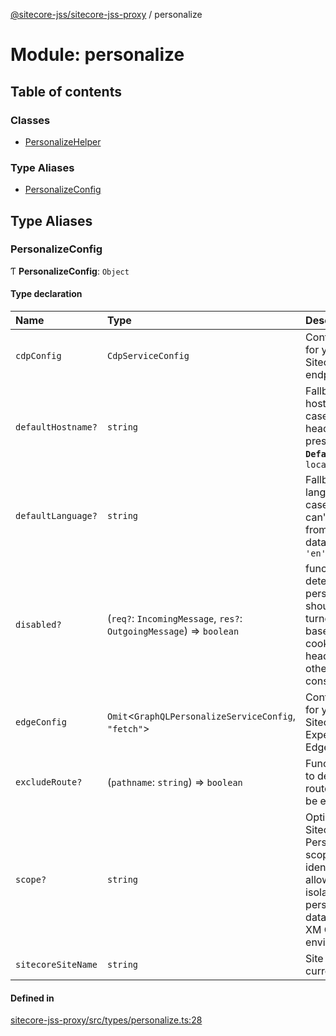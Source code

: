 [@sitecore-jss/sitecore-jss-proxy](../README.md) / personalize

# Module: personalize

## Table of contents

### Classes

- [PersonalizeHelper](../classes/personalize.PersonalizeHelper.md)

### Type Aliases

- [PersonalizeConfig](personalize.md#personalizeconfig)

## Type Aliases

### PersonalizeConfig

Ƭ **PersonalizeConfig**: `Object`

#### Type declaration

| Name | Type | Description |
| :------ | :------ | :------ |
| `cdpConfig` | `CdpServiceConfig` | Configuration for your Sitecore CDP endpoint |
| `defaultHostname?` | `string` | Fallback hostname in case `host` header is not present **`Default`** ```ts localhost ``` |
| `defaultLanguage?` | `string` | Fallback language in case language can't be read from layout data **`Default`** ```ts 'en' ``` |
| `disabled?` | (`req?`: `IncomingMessage`, `res?`: `OutgoingMessage`) => `boolean` | function, determines if personalization should be turned off, based on cookie, header, or other considerations |
| `edgeConfig` | `Omit`\<`GraphQLPersonalizeServiceConfig`, ``"fetch"``\> | Configuration for your Sitecore Experience Edge endpoint |
| `excludeRoute?` | (`pathname`: `string`) => `boolean` | Function used to determine if route should be excluded. |
| `scope?` | `string` | Optional Sitecore Personalize scope identifier allowing you to isolate your personalization data between XM Cloud environments |
| `sitecoreSiteName` | `string` | Site name for current site |

#### Defined in

[sitecore-jss-proxy/src/types/personalize.ts:28](https://github.com/Sitecore/jss/blob/da1ead189/packages/sitecore-jss-proxy/src/types/personalize.ts#L28)
